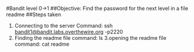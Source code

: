 #Bandit level 0->1 
##Objective: Find the password for the next level in a file readme 
##Steps taken
1. Connecting to the server
   Command: ssh bandit1@bandit.labs.overthewire.org -p2220
2. Finding the readme file
   command: ls
3.opening the readme file
   command: cat readme
